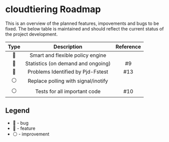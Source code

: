 # cloudtiering Roadmap

This is an overview of the planned features, impovements and bugs to be fixed.
The below table is maintained and should reflect the current status of
the project development.

| Type                | Description                                | Reference |
|:-------------------:|:------------------------------------------:|:---------:|
| :large_blue_circle: | Smart and flexible policy engine           |           |
| :large_blue_circle: | Statistics (on demand and ongoing)         |   #9      |
| :red_circle:        | Problems Identified by Pjd-Fstest          |   #13     |
| :white_circle:      | Replace polling with signal/inotify        |           |
| :white_circle:      | Tests for all important code               |   #10     |

## Legend
* :red_circle: - bug
* :large_blue_circle: - feature
* :white_circle: - improvement
